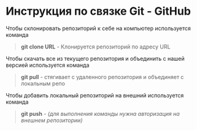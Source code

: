 # Инструкция по связке Git - GitHub

Чтобы склонировать репозиторий к себе на компьютер используется команда 
> **git clone URL**  - Клонируется репозиторий по адресу URL  
 

 Чтобы скачать все из текущего репозитория и объединить с нашей версией используется команда
 > **git pull**  - стягивает с удаленного репозитория и объединяет с локальным репо

Чтобы добавить локальный репозиторий на внешний используется команда
> **git push**  - *(для выполнения команды нужна авторизация на внешнем репозитории)*


